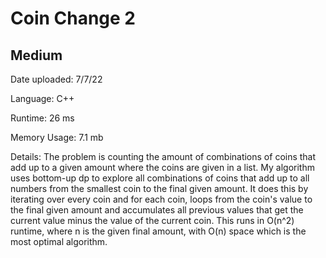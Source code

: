 
# Coin Change 2

## Medium

Date uploaded: 7/7/22

Language: C++

Runtime: 26 ms

Memory Usage: 7.1 mb

Details: The problem is counting the amount of combinations of coins that add up to a given amount where the coins are given in a list. My algorithm uses bottom-up dp to explore all combinations of coins that add up to all numbers from the smallest coin to the final given amount. It does this by iterating over every coin and for each coin, loops from the coin's value to the final given amount and accumulates all previous values that get the current value minus the value of the current coin. This runs in O(n^2) runtime, where n is the given final amount, with O(n) space which is the most optimal algorithm.
